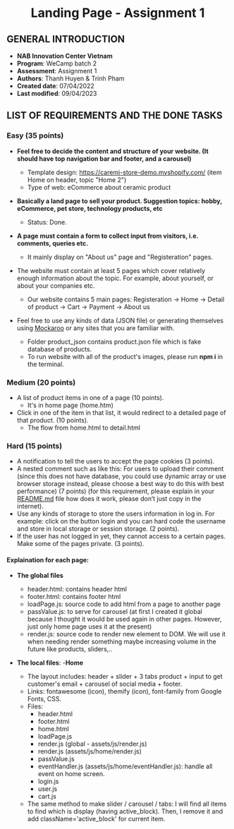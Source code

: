 <h1 align="center"><b>Landing Page - Assignment 1</b></h>

## GENERAL INTRODUCTION

- **NAB Innovation Center Vietnam**
- **Program**: WeCamp batch 2
- **Assessment**: Assignment 1
- **Authors**: Thanh Huyen & Trinh Pham
- **Created  date**: 07/04/2022
- **Last modified**: 09/04/2023


<!-- ABOUT THE PROJECT -->

## LIST OF REQUIREMENTS AND THE DONE TASKS
### Easy (35 points)
- **Feel free to decide the content and structure of your website. (It should have top navigation bar and footer, and a carousel)**
  - Template design: https://caremi-store-demo.myshopify.com/ (item Home on header, topic "Home 2") 
  - Type of web: eCommerce about ceramic product

- **Basically a land page to sell your product. Suggestion topics: hobby, eCommerce, pet store, technology products, etc**
  - Status: Done.
  
- **A page must contain a form to collect input from visitors, i.e. comments, queries etc.**
  - It mainly display on "About us" page and "Registeration" pages.
  
- The website must contain at least 5 pages which cover relatively enough information about the topic. For example, about yourself, or about your companies etc.
  - Our website contains 5 main pages: Registeration -> Home -> Detail of product -> Cart -> Payment -> About us
  
- Feel free to use any kinds of data (JSON file) or generating themselves using [Mockaroo](https://www.mockaroo.com/) or any sites that you are familiar with.  
  - Folder product_json contains product.json file which is fake database of products.
  - To run website with all of the product's images, please run **npm i** in the terminal.

### Medium (20 points)
- A list of product items in one of a page (10 points).
  - It's in home page (home.htm)
- Click in one of the item in that list, it would redirect to a detailed page of that product. (10 points).
  - The flow from home.html to detail.html

### Hard (15 points)
- A notification to tell the users to accept the page cookies (3 points).
- A nested comment such as like this: For users to upload their comment (since this does not have database, you could use dynamic array or use browser storage instead, please choose a best way to do this with best performance) (7 points) (for this requirement, please explain in your [README.md](http://README.md) file how does it work, please don’t just copy in the internet).
- Use any kinds of storage to store the users information in log in. For example: click on the button login and you can hard code the username and store in local storage or session storage. (2 points).
- If the user has not logged in yet, they cannot access to a certain pages. Make some of the pages private. (3 points).
  
   
#### Explaination for each page:
- **The global files**
  - header.html: contains header html
  - footer.html: contains footer html
  - loadPage.js: source code to add html from a page to another page
  - passValue.js: to serve for carousel (at first I created it global because I thought it would be used again in other pages. However, just only home page uses it at the present)
  - render.js: source code to render new element to DOM. We will use it when needing render something maybe increasing volume in the future like products, sliders,..
  
  
- **The local files**:
  -**Home**
  - The layout includes: header + slider + 3 tabs product + input to get customer's email + carousel of social media + footer.
  - Links: fontawesome (icon), themify (icon), font-family from Google Fonts, CSS.
  - Files: 
    - header.html
    - footer.html
    - home.html
    - loadPage.js
    - render.js (global - assets/js/render.js)
    - render.js (assets/js/home/render.js)
    - passValue.js
    - eventHandler.js (assets/js/home/eventHandler.js): handle all event on home screen.
    - login.js
    - user.js
    - cart.js
  - The same method to make slider / carousel / tabs: I will find all items to find which is display (having active_block). Then, I remove it and add className='active_block' for current item.
  

